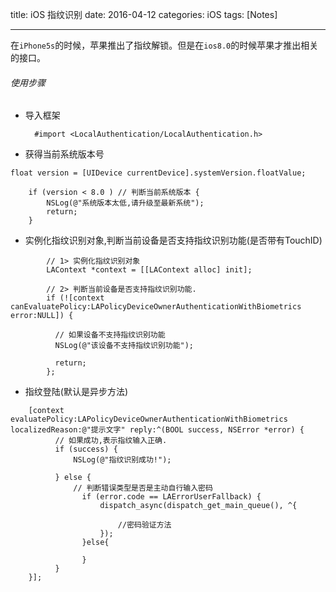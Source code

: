 title: iOS 指纹识别
date: 2016-04-12 
categories: iOS
tags: [Notes]

---

在`iPhone5s`的时候，苹果推出了指纹解锁。但是在`ios8.0`的时候苹果才推出相关的接口。

<!-- more --> 

###### 使用步骤

* 导入框架

		#import <LocalAuthentication/LocalAuthentication.h>

* 获得当前系统版本号

```objc
float version = [UIDevice currentDevice].systemVersion.floatValue;

	if (version < 8.0 ) // 判断当前系统版本 {
	    NSLog(@"系统版本太低,请升级至最新系统");
	    return;
	}
```

* 实例化指纹识别对象,判断当前设备是否支持指纹识别功能(是否带有TouchID)

```objc
		// 1> 实例化指纹识别对象
		LAContext *context = [[LAContext alloc] init];
		
		// 2> 判断当前设备是否支持指纹识别功能.
		if (![context canEvaluatePolicy:LAPolicyDeviceOwnerAuthenticationWithBiometrics error:NULL]) {
		
		  // 如果设备不支持指纹识别功能
		  NSLog(@"该设备不支持指纹识别功能");
		
		  return;
		};
```

* 指纹登陆(默认是异步方法)

```objc
	[context evaluatePolicy:LAPolicyDeviceOwnerAuthenticationWithBiometrics localizedReason:@"提示文字" reply:^(BOOL success, NSError *error) {
		  // 如果成功,表示指纹输入正确.
		  if (success) {
		      NSLog(@"指纹识别成功!");
		
		  } else {
		      // 判断错误类型是否是主动自行输入密码
				if (error.code == LAErrorUserFallback) {
				    dispatch_async(dispatch_get_main_queue(), ^{                        

						//密码验证方法
				    });
				}else{

				}
		  }
	}];
```

